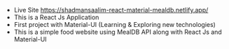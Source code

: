 * Live Site https://shadmansaalim-react-material-mealdb.netlify.app/
* This is a React Js Application
* First project with Material-UI (Learning & Exploring new technologies)
* This is a simple food website using MealDB API along with React Js and Material-UI

